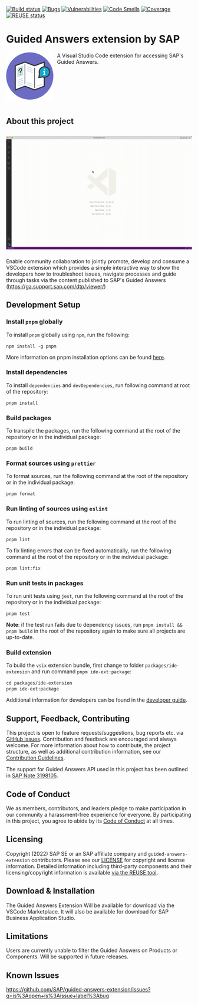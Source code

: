 [![Build status](https://github.com/SAP/guided-answers-extension/actions/workflows/pipeline.yml/badge.svg?branch=main)](https://github.com/SAP/guided-answers-extension/actions/workflows/pipeline.yml?query=branch%3Amain)
[![Bugs](https://sonarcloud.io/api/project_badges/measure?project=SAP_guided-answers-extension&metric=bugs)](https://sonarcloud.io/summary/new_code?id=SAP_guided-answers-extension)
[![Vulnerabilities](https://sonarcloud.io/api/project_badges/measure?project=SAP_guided-answers-extension&metric=vulnerabilities)](https://sonarcloud.io/summary/new_code?id=SAP_guided-answers-extension)
[![Code Smells](https://sonarcloud.io/api/project_badges/measure?project=SAP_guided-answers-extension&metric=code_smells)](https://sonarcloud.io/summary/new_code?id=SAP_guided-answers-extension)
[![Coverage](https://sonarcloud.io/api/project_badges/measure?project=SAP_guided-answers-extension&metric=coverage)](https://sonarcloud.io/summary/new_code?id=SAP_guided-answers-extension)
[![REUSE status](https://api.reuse.software/badge/github.com/SAP/guided-answers-extension)](https://api.reuse.software/info/github.com/SAP/guided-answers-extension)


# Guided Answers extension by SAP
<img align="left" style="padding-right:10px" src="./docs/resources/guided-answers-logo.svg"/> 
A Visual Studio Code extension for accessing SAP's Guided Answers.
<br clear="left"/>
<br/>

## About this project
<kbd><img src="./docs/resources/sap-guided-answers.gif" align="center" style="margin-top:10px;margin-bottom:10px"/><kbd>

Enable community collaboration to jointly promote, develop and consume a VSCode extension which provides a simple interactive way to show the developers how to troubleshoot issues, navigate processes and guide through tasks via the content published to SAP's Guided Answers (https://ga.support.sap.com/dtp/viewer/)


## Development Setup

### Install `pnpm` globally

To install `pnpm` globally using `npm`, run the following:
```shell
npm install -g pnpm
```

More information on pnpm installation options can be found [here](https://pnpm.io/installation).
### Install dependencies
To install `dependencies` and `devDependencies`, run following command at root of the repository:

```shell
pnpm install
```
### Build packages

To transpile the packages, run the following command at the root of the repository or in the individual package:

```shell
pnpm build
```

### Format sources using `prettier`

To format sources, run the following command at the root of the repository or in the individual package:

```shell
pnpm format
```

### Run linting of sources using `eslint`

To run linting of sources, run the following command at the root of the repository or in the individual package:

```shell
pnpm lint
```

To fix linting errors that can be fixed automatically, run the following command at the root of the repository or in the individual package:

```shell
pnpm lint:fix
```

### Run unit tests in packages

To run unit tests using `jest`, run the following command at the root of the repository or in the individual package:

```shell
pnpm test
```
**Note**: if the test run fails due to dependency issues, run `pnpm install && pnpm build` in the root of the repository again to make sure all projects are up-to-date.

### Build extension

To build the `vsix` extension bundle, first change to folder `packages/ide-extension` and run command `pnpm ide-ext:package`:
```shell
cd packages/ide-extension
pnpm ide-ext:package
```

Additional information for developers can be found in the [developer guide](./docs/developer-guide.md).

## Support, Feedback, Contributing

This project is open to feature requests/suggestions, bug reports etc. via [GitHub issues](https://github.com/SAP/guided-answers-extension/issues). Contribution and feedback are encouraged and always welcome. For more information about how to contribute, the project structure, as well as additional contribution information, see our [Contribution Guidelines](CONTRIBUTING.md).

The support for Guided Answers API used in this project has been outlined in [SAP Note 3198105](https://launchpad.support.sap.com/#/notes/3198105).

## Code of Conduct

We as members, contributors, and leaders pledge to make participation in our community a harassment-free experience for everyone. By participating in this project, you agree to abide by its [Code of Conduct](CODE_OF_CONDUCT.md) at all times.

## Licensing

Copyright (2022) SAP SE or an SAP affiliate company and `guided-answers-extension` contributors. Please see our [LICENSE](LICENSE) for copyright and license information. Detailed information including third-party components and their licensing/copyright information is available [via the REUSE tool](https://api.reuse.software/info/github.com/SAP/guided-answers-extension).


## Download & Installation

The Guided Answers Extension Will be available for download via the VSCode Marketplace. It will also be available for download for SAP Business Application Studio.


## Limitations

Users are currently unable to filter the Guided Answers on Products or Components. Will be supported in future releases.

## Known Issues

https://github.com/SAP/guided-answers-extension/issues?q=is%3Aopen+is%3Aissue+label%3Abug
